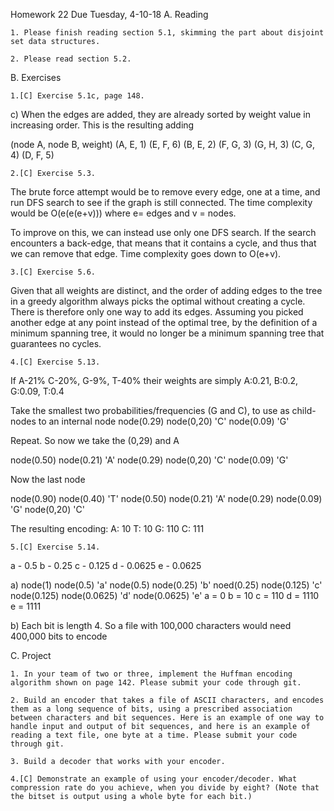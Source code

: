 Homework 22   Due Tuesday, 4-10-18
A. Reading

    1. Please finish reading section 5.1, skimming the part about disjoint set data structures.

    2. Please read section 5.2.

B. Exercises

    1.[C] Exercise 5.1c, page 148.

c) When the edges are added, they are already sorted by weight value in increasing order. This is the resulting adding 

(node A, node B, weight)
(A, E, 1)
(E, F, 6)
(B, E, 2)
(F, G, 3)
(G, H, 3) 
(C, G, 4)
(D, F, 5)

    2.[C] Exercise 5.3.

The brute force attempt would be to remove every edge, one at a time, and run DFS search to see if the graph is still connected.
The time complexity would be O(e(e(e+v))) where e= edges and v = nodes. 

To improve on this, we can instead use only one DFS search. If the search encounters a back-edge, that means that it contains a cycle, and thus that we can remove that edge. 
Time complexity goes down to O(e+v).

    3.[C] Exercise 5.6.

Given that all weights are distinct, and the order of adding edges to the tree in a greedy algorithm always picks the optimal without creating a cycle. There is therefore only one way to add its edges. Assuming you picked another edge at any point instead of the optimal tree, by the definition of a minimum spanning tree, it would no longer be a minimum spanning tree that guarantees no cycles. 

    4.[C] Exercise 5.13.

If A-21% C-20%, G-9%, T-40% their weights are simply A:0.21, B:0.2, G:0.09, T:0.4

Take the smallest two probabilities/frequencies (G and C), to use as child-nodes to an internal node
node(0.29)
    node(0,20) 'C'
    node(0.09) 'G'

Repeat. So now we take the (0,29) and A

node(0.50)
    node(0.21) 'A'
    node(0.29)
        node(0,20) 'C'
        node(0.09) 'G'

Now the last node

node(0.90)
    node(0.40) 'T'
    node(0.50)
        node(0.21) 'A'
        node(0.29)
            node(0.09) 'G'
            node(0,20) 'C'
            

The resulting encoding:
A: 10
T: 10
G: 110
C: 111

    5.[C] Exercise 5.14.

a - 0.5
b - 0.25
c - 0.125
d - 0.0625
e - 0.0625

a)
node(1)
    node(0.5) 'a'
    node(0.5)
        node(0.25) 'b'
        noed(0.25)
            node(0.125) 'c'
            node(0.125) 
                node(0.0625) 'd'
                node(0.0625) 'e'
a = 0
b = 10
c = 110
d = 1110
e = 1111

b) Each bit is length 4. So a file with 100,000 characters would need 400,000 bits to encode

C. Project

    1. In your team of two or three, implement the Huffman encoding algorithm shown on page 142. Please submit your code through git.

    2. Build an encoder that takes a file of ASCII characters, and encodes them as a long sequence of bits, using a prescribed association between characters and bit sequences. Here is an example of one way to handle input and output of bit sequences, and here is an example of reading a text file, one byte at a time. Please submit your code through git.

    3. Build a decoder that works with your encoder.

    4.[C] Demonstrate an example of using your encoder/decoder. What compression rate do you achieve, when you divide by eight? (Note that the bitset is output using a whole byte for each bit.)